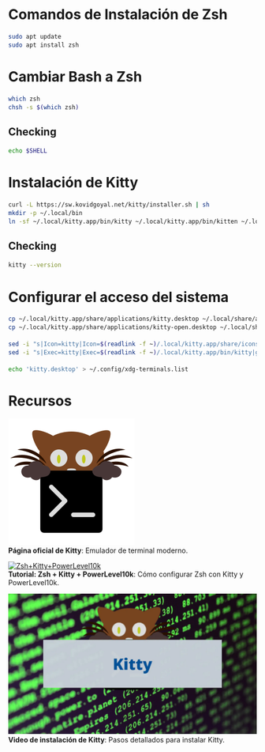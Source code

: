 # Comandos de Instalación de Zsh

```.bash
sudo apt update
sudo apt install zsh
```

# Cambiar Bash a Zsh 

```.bash
which zsh
chsh -s $(which zsh)
```

## Checking 

```.bash
echo $SHELL
```

# Instalación de Kitty 

```.bash
curl -L https://sw.kovidgoyal.net/kitty/installer.sh | sh
mkdir -p ~/.local/bin
ln -sf ~/.local/kitty.app/bin/kitty ~/.local/kitty.app/bin/kitten ~/.local/bin/
```

## Checking

```.bash
kitty --version
```

# Configurar el acceso del sistema 

```.bash
cp ~/.local/kitty.app/share/applications/kitty.desktop ~/.local/share/applications/
cp ~/.local/kitty.app/share/applications/kitty-open.desktop ~/.local/share/applications/

sed -i "s|Icon=kitty|Icon=$(readlink -f ~)/.local/kitty.app/share/icons/hicolor/256x256/apps/kitty.png|g" ~/.local/share/applications/kitty*.desktop
sed -i "s|Exec=kitty|Exec=$(readlink -f ~)/.local/kitty.app/bin/kitty|g" ~/.local/share/applications/kitty*.desktop

echo 'kitty.desktop' > ~/.config/xdg-terminals.list
```

# Recursos

[![Kitty](Kitty.png)](https://sw.kovidgoyal.net/kitty/binary/)  
**Página oficial de Kitty**: Emulador de terminal moderno.

[![Zsh+Kitty+PowerLevel10k](Kitty3.png)](https://www.youtube.com/watch?v=3paEqlLuyV8&t=223s)  
**Tutorial: Zsh + Kitty + PowerLevel10k**: Cómo configurar Zsh con Kitty y PowerLevel10k.

[![Instalación Kitty](Kitty2.png)](https://www.youtube.com/watch?v=ht6PUY7BU6Y)  
**Video de instalación de Kitty**: Pasos detallados para instalar Kitty.

